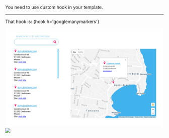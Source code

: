 You need to use custom hook in your template. 

----------------------------------

That hook is: {hook h='googlemanymarkers'}

<img src="./screenshot.jpg" />
<img src="./screenshot2.jpg" />

